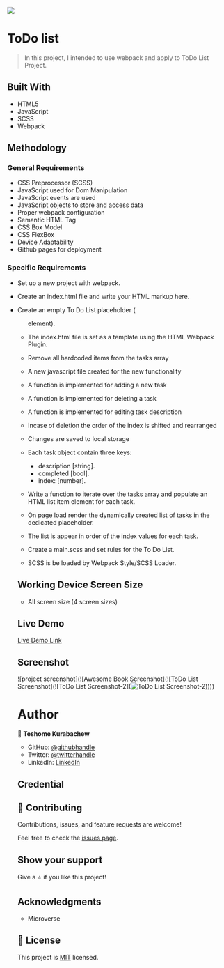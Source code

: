 ![](https://img.shields.io/badge/Microverse-blueviolet)

# ToDo list

> In this project, I intended to use webpack and apply to ToDo List Project.

## Built With

- HTML5
- JavaScript
- SCSS
- Webpack

## Methodology

### General Requirements

- CSS Preprocessor (SCSS)
- JavaScript used for Dom Manipulation
- JavaScript events are used
- JavaScript objects to store and access data
- Proper webpack configuration
- Semantic HTML Tag
- CSS Box Model
- CSS FlexBox
- Device Adaptability
- Github pages for deployment

### Specific Requirements

- Set up a new project with webpack.
- Create an index.html file and write your HTML markup here. 
- Create an empty To Do List placeholder (<ul> element). 
- The index.html file is set as a template using the HTML Webpack Plugin.

- Remove all hardcoded items from the tasks array
- A new javascript file created for the new functionality
- A function is implemented for adding a new task
- A function is implemented for deleting a task
- A function is implemented for editing task description
- Incase of deletion the order of the index is shifted and rearranged
- Changes are saved to local storage
- Each task object contain three keys:
  - description [string].
  - completed [bool].
  - index: [number].
- Write a function to iterate over the tasks array and populate an HTML list item element for each task.
- On page load render the dynamically created list of tasks in the dedicated placeholder. 
- The list is appear in order of the index values for each task.
- Create a main.scss and set rules for the To Do List. 
- SCSS is be loaded by Webpack Style/SCSS Loader. 

## Working Device Screen Size

- All screen size (4 screen sizes)

## Live Demo

[Live Demo Link]( https://teshemaximillan.github.io/ToDoList/)

## Screenshot

![project screenshot](![Awesome Book Screenshot](![ToDo List Screenshot](![ToDo List Screenshot-2](![ToDo List Screenshot-2](https://user-images.githubusercontent.com/51437483/160021639-84cc5828-c0f8-44a5-bf38-a7d91b2e10e0.JPG)))))

# Author

👤 **Teshome Kurabachew**

- GitHub: [@githubhandle](https://github.com/TesheMaximillan)
- Twitter: [@twitterhandle](https://twitter.com/TesheKura)
- LinkedIn: [LinkedIn](https://www.linkedin.com/in/teshome-kurabachew-aa8067180/)

## Credential

## 🤝 Contributing

Contributions, issues, and feature requests are welcome!

Feel free to check the [issues page](https://github.com/TesheMaximillan/ToDoList/issues).

## Show your support

Give a ⭐️ if you like this project!

## Acknowledgments

- Microverse 

## 📝 License

This project is [MIT](./MIT.md) licensed.
